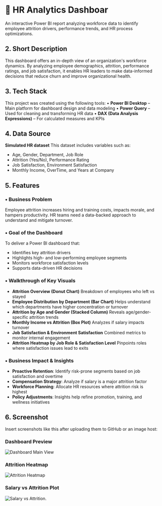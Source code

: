 # 👥 HR Analytics Dashboar
An interactive Power BI report analyzing workforce data to identify employee attrition drivers, performance trends, and HR process optimizations.

## 2. Short Description

This dashboard offers an in-depth view of an organization's workforce dynamics. By analyzing employee demographics, attrition, performance ratings, and job satisfaction, it enables HR leaders to make data-informed decisions that reduce churn and improve organizational health.

## 3. Tech Stack

This project was created using the following tools:
• **Power BI Desktop** – Main platform for dashboard design and data modeling
• **Power Query** – Used for cleaning and transforming HR data
• **DAX (Data Analysis Expressions)** – For calculated measures and KPIs

## 4. Data Source

**Simulated HR dataset**
This dataset includes variables such as:

* Age, Gender, Department, Job Role
* Attrition (Yes/No), Performance Rating
* Job Satisfaction, Environment Satisfaction
* Monthly Income, OverTime, and Years at Company

## 5. Features

### • Business Problem

Employee attrition increases hiring and training costs, impacts morale, and hampers productivity. HR teams need a data-backed approach to understand and mitigate turnover.

### • Goal of the Dashboard

To deliver a Power BI dashboard that:

* Identifies key attrition drivers
* Highlights high- and low-performing employee segments
* Monitors workforce satisfaction levels
* Supports data-driven HR decisions

### • Walkthrough of Key Visuals

* **Attrition Overview (Donut Chart)**
  Breakdown of employees who left vs stayed
* **Employee Distribution by Department (Bar Chart)**
  Helps understand which departments have higher concentration or turnover
* **Attrition by Age and Gender (Stacked Column)**
  Reveals age/gender-specific attrition trends
* **Monthly Income vs Attrition (Box Plot)**
  Analyzes if salary impacts turnover
* **Job Satisfaction & Environment Satisfaction**
  Combined metrics to monitor internal engagement
* **Attrition Heatmap by Job Role & Satisfaction Level**
  Pinpoints roles where satisfaction issues lead to exits

### • Business Impact & Insights

* **Proactive Retention**: Identify risk-prone segments based on job satisfaction and overtime
* **Compensation Strategy**: Analyze if salary is a major attrition factor
* **Workforce Planning**: Allocate HR resources where attrition risk is highest
* **Policy Adjustments**: Insights help refine promotion, training, and wellness initiatives

## 6. Screenshot

Insert screenshots like this after uploading them to GitHub or an image host:

### Dashboard Preview

![Dashboard Main View](https://yourdomain.com/path/to/dashboard_screenshot1.png)

### Attrition Heatmap

![Attrition Heatmap](https://yourdomain.com/path/to/dashboard_screenshot2.png)

### Salary vs Attrition Plot

![Salary vs Attrition](https://yourdomain.com/path/to/dashboard_screenshot3.png).
